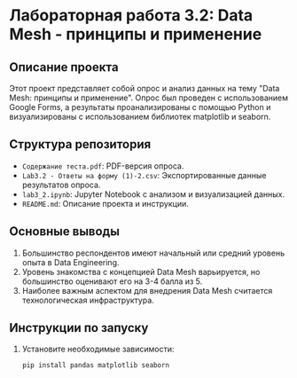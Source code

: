 # Лабораторная работа 3.2: Data Mesh - принципы и применение

## Описание проекта
Этот проект представляет собой опрос и анализ данных на тему "Data Mesh: принципы и применение". Опрос был проведен с использованием Google Forms, а результаты проанализированы с помощью Python и визуализированы с использованием библиотек matplotlib и seaborn.

## Структура репозитория
- `Содержание теста.pdf`: PDF-версия опроса.
- `Lab3.2 - Ответы на форму (1)-2.csv`: Экспортированные данные результатов опроса.
- `lab3_2.ipynb`: Jupyter Notebook с анализом и визуализацией данных.
- `README.md`: Описание проекта и инструкции.

## Основные выводы
1. Большинство респондентов имеют начальный или средний уровень опыта в Data Engineering.
2. Уровень знакомства с концепцией Data Mesh варьируется, но большинство оценивают его на 3-4 балла из 5.
3. Наиболее важным аспектом для внедрения Data Mesh считается технологическая инфраструктура.

## Инструкции по запуску
1. Установите необходимые зависимости:
   ```bash
   pip install pandas matplotlib seaborn